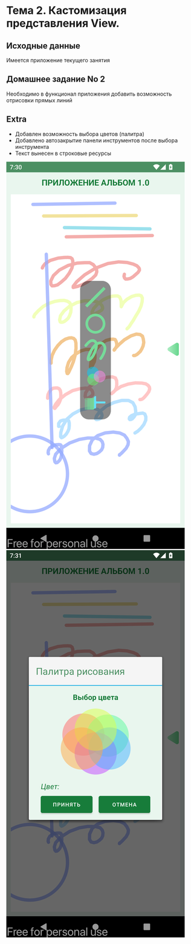 # Тема 2. Кастомизация представления View.

## Исходные данные
Имеется приложение текущего занятия

##  Домашнее задание No 2
Необходимо в функционал приложения добавить возможность отрисовки прямых линий


## Extra
- Добавлен возможность выбора цветов (палитра)
- Добавлено автозакрытие панели инструментов после выбора инструмента
- Текст вынесен в строковые ресурсы

![screenshot-002.png](screenshot-002.png)
![screenshot-001.png](screenshot-001.png)
